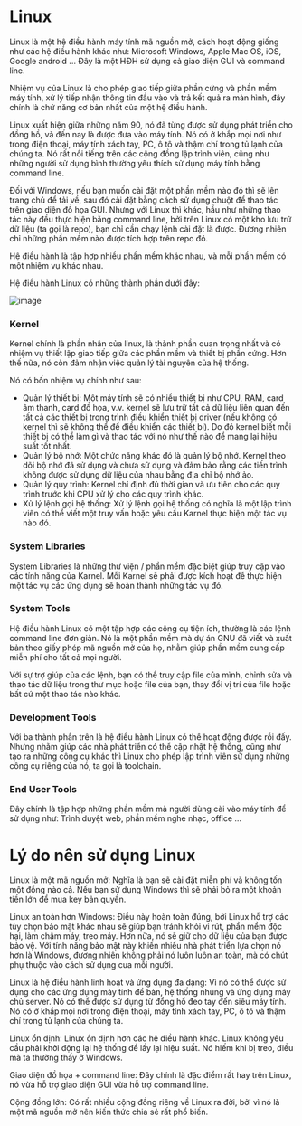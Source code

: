 # Linux
Linux là một hệ điều hành máy tính mã nguồn mở, cách hoạt động giống như các hệ điều hành khác như: Microsoft Windows, Apple Mac OS, iOS, Google android ... Đây là một HĐH sử dụng cả giao diện GUI và command line.

Nhiệm vụ của Linux là cho phép giao tiếp giữa phần cứng và phần mềm máy tính, xử lý tiếp nhận thông tin đầu vào và trả kết quả ra màn hình, đây chính là chứ năng cơ bản nhất của một hệ điều hành.

Linux xuất hiện giữa những năm 90, nó đã từng được sử dụng phát triển cho đồng hồ, và đến nay là được đưa vào máy tính. Nó có ở khắp mọi nơi như trong điện thoại, máy tính xách tay, PC, ô tô và thậm chí trong tủ lạnh của chúng ta. Nó rất nổi tiếng trên các cộng đồng lập trình viên, cũng như những người sử dụng bình thường yêu thích sử dụng máy tính bằng command line.

Đối với Windows, nếu bạn muốn cài đặt một phần mềm nào đó thì sẽ lên trang chủ để tải về, sau đó cài đặt bằng cách sử dụng chuột để thao tác trên giao diện đồ họa GUI. Nhưng với Linux thì khác, hầu như những thao tác này đều thực hiện bằng command line, bởi trên Linux có một kho lưu trữ dữ liệu (ta gọi là repo), bạn chỉ cần chạy lệnh cài đặt là được. Đương nhiên chỉ những phần mềm nào được tích hợp trên repo đó.

Hệ điều hành là tập hợp nhiều phần mềm khác nhau, và mỗi phần mềm có một nhiệm vụ khác nhau.

Hệ điều hành Linux có những thành phần dưới đây:

![image](https://user-images.githubusercontent.com/111716161/187139312-26c2a276-5d3b-4175-afca-0cafd0d4460f.png)

### Kernel
Kernel chính là phần nhân của linux, là thành phần quan trọng nhất và có nhiệm vụ thiết lập giao tiếp giữa các phần mềm và thiết bị phần cứng. Hơn thế nữa, nó còn đảm nhận việc quản lý tài nguyên của hệ thống.

Nó có bốn nhiệm vụ chính như sau:

- Quản lý thiết bị: Một máy tính sẽ có nhiều thiết bị như CPU, RAM, card âm thanh, card đồ họa, v.v. kernel sẽ lưu trữ tất cả dữ liệu liên quan đến tất cả các thiết bị trong trình điều khiển thiết bị driver (nếu không có kernel thì sẽ không thể để điều khiển các thiết bị). Do đó kernel biết mỗi thiết bị có thể làm gì và thao tác với nó như thế nào để mang lại hiệu suất tốt nhất.
- Quản lý bộ nhớ: Một chức năng khác đó là quản lý bộ nhớ. Kernel theo dõi bộ nhớ đã sử dụng và chưa sử dụng và đảm bảo rằng các tiến trình không được sử dụng dữ liệu của nhau bằng địa chỉ bộ nhớ ảo.
- Quản lý quy trình: Kernel chỉ định đủ thời gian và ưu tiên cho các quy trình trước khi CPU xử lý cho các quy trình khác.
- Xử lý lệnh gọi hệ thống: Xử lý lệnh gọi hệ thống có nghĩa là một lập trình viên có thể viết một truy vấn hoặc yêu cầu Karnel thực hiện một tác vụ nào đó.

### System Libraries
System Libraries là những thư viện / phần mềm đặc biệt giúp truy cập vào các tính năng của Karnel. Mỗi Karnel sẽ phải được kích hoạt để thực hiện một tác vụ các ứng dụng sẽ hoàn thành những tác vụ đó.

### System Tools
Hệ điều hành Linux có một tập hợp các công cụ tiện ích, thường là các lệnh command line đơn giản. Nó là một phần mềm mà dự án GNU đã viết và xuất bản theo giấy phép mã nguồn mở của họ, nhằm giúp phần mềm cung cấp miễn phí cho tất cả mọi người.

Với sự trợ giúp của các lệnh, bạn có thể truy cập file của mình, chỉnh sửa và thao tác dữ liệu trong thư mục hoặc file của bạn, thay đổi vị trí của file hoặc bất cứ một thao tác nào khác.

### Development Tools
Với ba thành phần trên là hệ điều hành Linux có thể hoạt động được rồi đấy. Nhưng nhằm giúp các nhà phát triển có thể cập nhật hệ thống, cũng như tạo ra những công cụ khác thì Linux cho phép lập trình viên sử dụng những công cụ riêng của nó, ta gọi là toolchain.

### End User Tools
Đây chính là tập hợp những phần mềm mà người dùng cài vào máy tính để sử dụng như: Trình duyệt web, phần mềm nghe nhạc, office ...

# Lý do nên sử dụng Linux

Linux là một mã nguồn mở: Nghĩa là bạn sẽ cài đặt miễn phí và không tốn một đồng nào cả. Nếu bạn sử dụng Windows thì sẽ phải bỏ ra một khoản tiền lớn để mua key bản quyền.

Linux an toàn hơn Windows: Điều này hoàn toàn đúng, bởi Linux hỗ trợ các tùy chọn bảo mật khác nhau sẽ giúp bạn tránh khỏi vi rút, phần mềm độc hại, làm chậm máy, treo máy. Hơn nữa, nó sẽ giữ cho dữ liệu của bạn được bảo vệ. Với tính năng bảo mật này khiến nhiều nhà phát triển lựa chọn nó hơn là Windows, đương nhiên không phải nó luôn luôn an toàn, mà có chút phụ thuộc vào cách sử dụng cua mỗi người.

Linux là hệ điều hành linh hoạt và ứng dụng đa dạng: Vì nó có thể được sử dụng cho các ứng dụng máy tính để bàn, hệ thống nhúng và ứng dụng máy chủ server. Nó có thể được sử dụng từ đồng hồ đeo tay đến siêu máy tính. Nó có ở khắp mọi nơi trong điện thoại, máy tính xách tay, PC, ô tô và thậm chí trong tủ lạnh của chúng ta.

Linux ổn định: Linux ổn định hơn các hệ điều hành khác. Linux không yêu cầu phải khởi động lại hệ thống để lấy lại hiệu suất. Nó hiếm khi bị treo, điều mà ta thường thấy ở Windows.

Giao diện đồ họa + command line: Đây chính là đặc điểm rất hay trên Linux, nó vừa hỗ trợ giao diện GUI vừa hỗ trợ command line.

Cộng đồng lớn: Có rất nhiều cộng đồng riêng về Linux ra đời, bởi vì nó là một mã nguồn mở nên kiến thức chia sẻ rất phổ biến.
